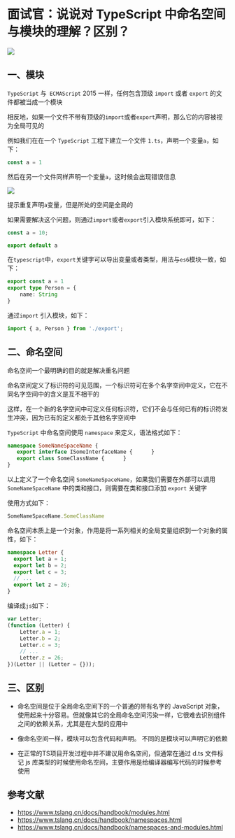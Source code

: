 # 面试官：说说对 TypeScript 中命名空间与模块的理解？区别？

 ![](https://www.oss.tuwei.site/blogsImgs/fe/9378d760-137e-11ec-8e64-91fdec0f05a1.png)


## 一、模块

`TypeScript` 与` ECMAScript` 2015 一样，任何包含顶级 `import` 或者 `export` 的文件都被当成一个模块

相反地，如果一个文件不带有顶级的`import`或者`export`声明，那么它的内容被视为全局可见的

例如我们在在一个 `TypeScript` 工程下建立一个文件 `1.ts`，声明一个变量`a`，如下：

```ts
const a = 1
```

然后在另一个文件同样声明一个变量`a`，这时候会出现错误信息

 ![](https://www.oss.tuwei.site/blogsImgs/fe/a239d970-137e-11ec-a752-75723a64e8f5.png)

提示重复声明`a`变量，但是所处的空间是全局的

如果需要解决这个问题，则通过`import`或者`export`引入模块系统即可，如下：

```ts
const a = 10;

export default a
```

在`typescript`中，`export`关键字可以导出变量或者类型，用法与`es6`模块一致，如下：

```ts
export const a = 1
export type Person = {
    name: String
}
```

通过`import` 引入模块，如下：

```ts
import { a, Person } from './export';
```



## 二、命名空间

命名空间一个最明确的目的就是解决重名问题

命名空间定义了标识符的可见范围，一个标识符可在多个名字空间中定义，它在不同名字空间中的含义是互不相干的

这样，在一个新的名字空间中可定义任何标识符，它们不会与任何已有的标识符发生冲突，因为已有的定义都处于其他名字空间中

`TypeScript` 中命名空间使用 `namespace` 来定义，语法格式如下：

```ts
namespace SomeNameSpaceName {
   export interface ISomeInterfaceName {      }
   export class SomeClassName {      }
}
```

以上定义了一个命名空间 `SomeNameSpaceName`，如果我们需要在外部可以调用 `SomeNameSpaceName` 中的类和接口，则需要在类和接口添加 `export` 关键字

使用方式如下：

```ts
SomeNameSpaceName.SomeClassName
```

命名空间本质上是一个对象，作用是将一系列相关的全局变量组织到一个对象的属性，如下：

```ts
namespace Letter {
  export let a = 1;
  export let b = 2;
  export let c = 3;
  // ...
  export let z = 26;
}
```

编译成`js`如下：

```js
var Letter;
(function (Letter) {
    Letter.a = 1;
    Letter.b = 2;
    Letter.c = 3;
    // ...
    Letter.z = 26;
})(Letter || (Letter = {}));
```





## 三、区别

- 命名空间是位于全局命名空间下的一个普通的带有名字的  JavaScript  对象，使用起来十分容易。但就像其它的全局命名空间污染一样，它很难去识别组件之间的依赖关系，尤其是在大型的应用中

- 像命名空间一样，模块可以包含代码和声明。 不同的是模块可以声明它的依赖

- 在正常的TS项目开发过程中并不建议用命名空间，但通常在通过 d.ts 文件标记 js 库类型的时候使用命名空间，主要作用是给编译器编写代码的时候参考使用


## 参考文献

- https://www.tslang.cn/docs/handbook/modules.html
- https://www.tslang.cn/docs/handbook/namespaces.html
- https://www.tslang.cn/docs/handbook/namespaces-and-modules.html